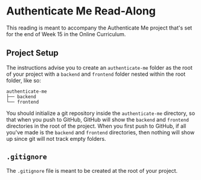 # Authenticate Me Read-Along

This reading is meant to accompany the Authenticate Me project that's set for
the end of Week 15 in the Online Curriculum.

## Project Setup

The instructions advise you to create an `authenticate-me` folder as the root of
your project with a `backend` and `frontend` folder nested within the root
folder, like so:

```plaintext
authenticate-me
├── backend
└── frontend
```

You should initialize a git repository inside the `authenticate-me` directory,
so that when you push to GitHub, GitHub will show the `backend` and `frontend`
directories in the root of the project. When you first push to GitHub, if all
you've made is the `backend` and `frontend` directories, then nothing will show
up since git will not track empty folders.

## `.gitignore`

The `.gitignore` file is meant to be created at the root of your project.
